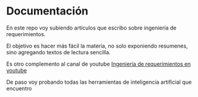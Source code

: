 # Documentación
En este repo voy subiendo artículos que escribo sobre ingeniería de requerimientos.

El objetivo es hacer más fácil la materia, no solo exponiendo resumenes, sino agregando textos de lectura sencilla.

Es otro complemento al canal de youtube [Ingeniería de requerimientos en youtube](https://www.youtube.com/@santamarinafederico)

De paso voy probando todas las herramientas de inteligencia artificial que encuentro
